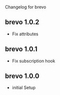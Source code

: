 Changelog for brevo

brevo 1.0.2
---------------------------------
+ Fix attributes

brevo 1.0.1
---------------------------------
+ Fix subscription hook

brevo 1.0.0
---------------------------------
+ initial Setup

